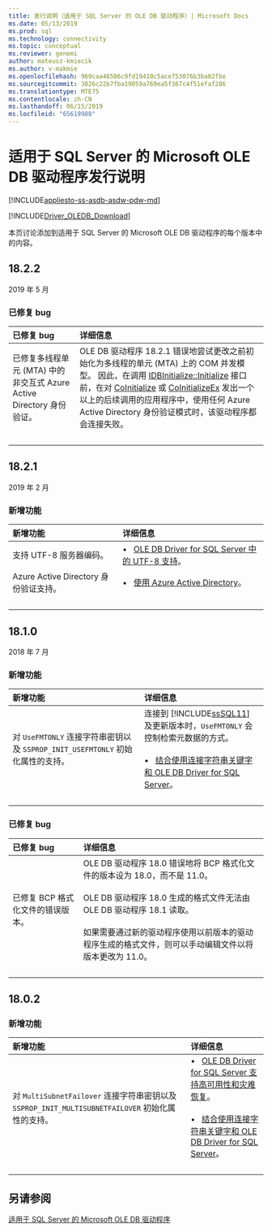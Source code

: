 ```yaml
---
title: 发行说明（适用于 SQL Server 的 OLE DB 驱动程序）| Microsoft Docs
ms.date: 05/13/2019
ms.prod: sql
ms.technology: connectivity
ms.topic: conceptual
ms.reviewer: genemi
author: mateusz-kmiecik
ms.author: v-makmie
ms.openlocfilehash: 969caa46506c9fd19410c5ace753076b3ba02fbe
ms.sourcegitcommit: 3026c22b7fba19059a769ea5f367c4f51efaf286
ms.translationtype: MTE75
ms.contentlocale: zh-CN
ms.lasthandoff: 06/15/2019
ms.locfileid: "65619988"
---
```

# <a name="release-notes-for-the-microsoft-ole-db-driver-for-sql-server"></a>适用于 SQL Server 的 Microsoft OLE DB 驱动程序发行说明

[!INCLUDE[appliesto-ss-asdb-asdw-pdw-md](../../includes/appliesto-ss-asdb-asdw-pdw-md.md)]

[!INCLUDE[Driver_OLEDB_Download](../../includes/driver_oledb_download.md)]

本页讨论添加到适用于 SQL Server 的 Microsoft OLE DB 驱动程序的每个版本中的内容。

<!--
USE THE TABLE FORMAT!
Hello, from now on, please use the table-based format standard for all new Release Notes content.
See section "## 18.2.1" for a live example in this article.
Thank you. For questions, contact GeneMi. (2019/03/16)
-->

## <a name="1822"></a>18.2.2

2019 年 5 月

### <a name="bugs-fixed"></a>已修复 bug

| 已修复 bug | 详细信息 |
| :-------- | :------ |
| 已修复多线程单元 (MTA) 中的非交互式 Azure Active Directory 身份验证。 | OLE DB 驱动程序 18.2.1 错误地尝试更改之前初始化为多线程的单元 (MTA) 上的 COM 并发模型。 因此，在调用 [IDBInitialize::Initialize](https://go.microsoft.com/fwlink/?linkid=2092522) 接口前，在对 [CoInitialize](https://go.microsoft.com/fwlink/?linkid=2092520) 或 [CoInitializeEx](https://go.microsoft.com/fwlink/?linkid=2092521) 发出一个以上的后续调用的应用程序中，使用任何 Azure Active Directory 身份验证模式时，该驱动程序都会连接失败。 |
| &nbsp; | &nbsp; |

## <a name="1821"></a>18.2.1

2019 年 2 月

### <a name="features-added"></a>新增功能

| 新增功能 | 详细信息 |
| :------------ | :------ |
| 支持 UTF-8 服务器编码。 | &bull; &nbsp; [OLE DB Driver for SQL Server 中的 UTF-8 支持](features/utf-8-support-in-oledb-driver-for-sql-server.md)。 |
| Azure Active Directory 身份验证支持。 | &bull; &nbsp; [使用 Azure Active Directory](features/using-azure-active-directory.md)。 |
| &nbsp; | &nbsp; |

## <a name="1810"></a>18.1.0

2018 年 7 月

### <a name="features-added"></a>新增功能

| 新增功能 | 详细信息 |
| :------------ | :------ |
| 对 `UseFMTONLY` 连接字符串密钥以及 `SSPROP_INIT_USEFMTONLY` 初始化属性的支持。 | 连接到 [!INCLUDE[ssSQL11](../../includes/sssql11-md.md)] 及更新版本时，`UseFMTONLY` 会控制检索元数据的方式。<br/><br/>&bull; &nbsp; [结合使用连接字符串关键字和 OLE DB Driver for SQL Server](applications/using-connection-string-keywords-with-oledb-driver-for-sql-server.md)。 |
| &nbsp; | &nbsp; |

### <a name="bugs-fixed"></a>已修复 bug

| 已修复 bug | 详细信息 |
| :-------- | :------ |
| 已修复 BCP 格式化文件的错误版本。 | OLE DB 驱动程序 18.0 错误地将 BCP 格式化文件的版本设为 18.0，而不是 11.0。<br/><br/>OLE DB 驱动程序 18.0 生成的格式文件无法由 OLE DB 驱动程序 18.1 读取。<br/><br/>如果需要通过新的驱动程序使用以前版本的驱动程序生成的格式文件，则可以手动编辑文件以将版本更改为 11.0。 |
| &nbsp; | &nbsp; |

## <a name="1802"></a>18.0.2

### <a name="features-added"></a>新增功能

| 新增功能 | 详细信息 |
| :------------ | :------ |
| 对 `MultiSubnetFailover` 连接字符串密钥以及 `SSPROP_INIT_MULTISUBNETFAILOVER` 初始化属性的支持。 | &bull; &nbsp; [OLE DB Driver for SQL Server 支持高可用性和灾难恢复](features/oledb-driver-for-sql-server-support-for-high-availability-disaster-recovery.md)。<br/><br/>&bull; &nbsp; [结合使用连接字符串关键字和 OLE DB Driver for SQL Server](applications/using-connection-string-keywords-with-oledb-driver-for-sql-server.md)。 |
| &nbsp; | &nbsp; |

## <a name="see-also"></a>另请参阅

[适用于 SQL Server 的 Microsoft OLE DB 驱动程序](oledb-driver-for-sql-server.md)
